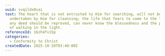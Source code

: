 ```yaml
---
uuid: vvqildx0vai
text: The heart that is not entrusted to Him for searching, will not be
  undertaken by Him for cleansing; the life that fears to come to the light lest
  any deed should be reproved, can never know the blessedness and the privileges
  of walking in the light.
referenceId: 16zh4fv15p
categories:
  - Conformity to Christ
createdDate: 2025-10-20T03:40:00Z
---
```

